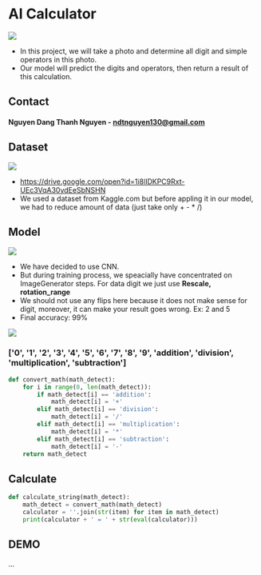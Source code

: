 # AI Calculator
![](https://i.imgur.com/esKBcPn.png)

- In this project, we will take a photo and determine all digit and simple operators in this photo.
- Our model will predict the digits and operators, then return a result of this calculation.



## Contact
#### Nguyen Dang Thanh Nguyen - ndtnguyen130@gmail.com



## Dataset
![](https://i.imgur.com/hwAtC38.png)
- https://drive.google.com/open?id=1i8lIDKPC9Rxt-UEc3VqA30ydEeSbNSHN
- We used a dataset from Kaggle.com but before appling it in our model, we had to reduce amount of data (just take only + - * /)



## Model
![](https://i.imgur.com/kMfw73z.png)
- We have decided to use CNN.
- But during training process, we speacially have concentrated on ImageGenerator steps. For data digit we just use **Rescale, rotation_range**
- We should not use any flips here because it does not make sense for digit, moreover, it can make your result goes wrong. Ex: 2 and 5
- Final accuracy: 99%

![](https://i.imgur.com/VgBNoty.png)
### ['0', '1', '2', '3', '4', '5', '6', '7', '8', '9', 'addition', 'division', 'multiplication', 'subtraction']
```python
def convert_math(math_detect):
    for i in range(0, len(math_detect)):
        if math_detect[i] == 'addition':
            math_detect[i] = '+'
        elif math_detect[i] == 'division':
            math_detect[i] = '/'
        elif math_detect[i] == 'multiplication':
            math_detect[i] = '*'
        elif math_detect[i] == 'subtraction':
            math_detect[i] = '-'
    return math_detect
```
## Calculate
```python
def calculate_string(math_detect):
    math_detect = convert_math(math_detect)
    calculator = ''.join(str(item) for item in math_detect)
    print(calculator + ' = ' + str(eval(calculator)))
```


## DEMO
...
